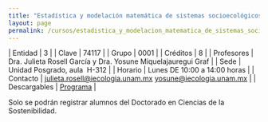 ```yaml
---
title: "Estadística y modelación matemática de sistemas socioecológicos en R"
layout: page
permalink: /cursos/estadistica_y_modelacion_matematica_de_sistemas_socioecologicos_en_r/
---
```




| Entidad | 3 |
| Clave | 74117 |
| Grupo | 0001 |
| Créditos | 8 |
| Profesores | Dra. Julieta Rosell García y Dra. Yosune Miquelajauregui Graf |
| Sede | Unidad Posgrado, aula&nbsp; H-312 |
| Horario | Lunes DE 10:00 a 14:00 horas |
| Contacto | <julieta.rosell@iecologia.unam.mx> <yosune@iecologia.unam.mx> |
| Descargables |  [Programa](/assets/docs/cursos/estadistica_modelacion_matematica_sistemas_socioecologicos_r.pdf) |


Solo se podrán registrar alumnos del Doctorado en Ciencias de la Sostenibilidad.
